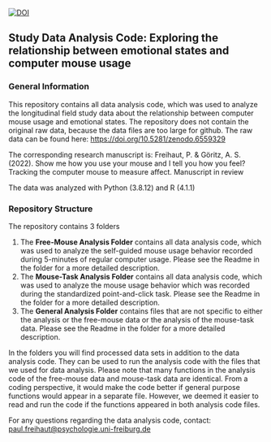 [![DOI](https://zenodo.org/badge/DOI/10.5281/zenodo.6577586.svg)](https://doi.org/10.5281/zenodo.6577586)

## Study Data Analysis Code: Exploring the relationship between emotional states and computer mouse usage

### General Information

This repository contains all data analysis code, which was used to analyze the longitudinal field study data about
the relationship between computer mouse usage and emotional states. The repository does not contain the original raw
data, because the data files are too large for github. The raw data can be found here: https://doi.org/10.5281/zenodo.6559329

The corresponding research manuscript is: Freihaut, P. & Göritz, A. S. (2022). Show me how you use your mouse and I tell you how you feel? Tracking the computer mouse to measure affect. Manuscript in review

The data was analyzed with Python (3.8.12) and R (4.1.1)


### Repository Structure

The repository contains 3 folders

1. The **Free-Mouse Analysis Folder** contains all data analysis code, which was used to analyze the self-guided mouse usage
behavior recorded during 5-minutes of regular computer usage. Please see the Readme in the folder for a more detailed 
description.
2. The **Mouse-Task Analysis Folder** contains all data analysis code, which was used to analyze the mouse usage behavior
which was recorded during the standardized point-and-click task. Please see the Readme in the folder for a more detailed 
description.
3. The **General Analysis Folder** contains files that are not specific to either the analysis or the free-mouse data
or the analysis of the mouse-task data. Please see the Readme in the folder for a more detailed description.


In the folders you will find processed data sets in addition to the data analysis code. They can be used to run the
analysis code with the files that we used for data analysis. Please note that many functions in the analysis code
of the free-mouse data and mouse-task data are identical. From a coding perspective, it would make the code better
if general purpose functions would appear in a separate file. However, we deemed it easier to read and run the code if
the functions appeared in both analysis code files. 

For any questions regarding the data analysis code, contact: paul.freihaut@psychologie.uni-freiburg.de
